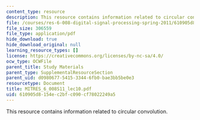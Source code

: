 ```yaml
---
content_type: resource
description: This resource contains information related to circular convolution.
file: /courses/res-6-008-digital-signal-processing-spring-2011/610905d8154ec2bfc090cf78022249a5_MITRES_6_008S11_lec10.pdf
file_size: 306559
file_type: application/pdf
hide_download: true
hide_download_original: null
learning_resource_types: []
license: https://creativecommons.org/licenses/by-nc-sa/4.0/
ocw_type: OCWFile
parent_title: Study Materials
parent_type: SupplementalResourceSection
parent_uid: d0980677-5415-3344-6fb0-bae3bb5be0e3
resourcetype: Document
title: MITRES_6_008S11_lec10.pdf
uid: 610905d8-154e-c2bf-c090-cf78022249a5
---
```

This resource contains information related to circular convolution.